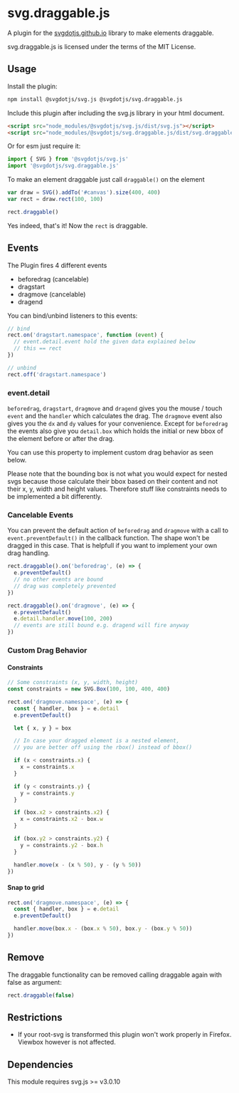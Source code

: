 # svg.draggable.js

A plugin for the [svgdotjs.github.io](https://svgdotjs.github.io/) library to make elements draggable.

svg.draggable.js is licensed under the terms of the MIT License.

## Usage

Install the plugin:

```sh
npm install @svgdotjs/svg.js @svgdotjs/svg.draggable.js
```

Include this plugin after including the svg.js library in your html document.

```html
<script src="node_modules/@svgdotjs/svg.js/dist/svg.js"></script>
<script src="node_modules/@svgdotjs/svg.draggable.js/dist/svg.draggable.js"></script>
```

Or for esm just require it:

```js
import { SVG } from '@svgdotjs/svg.js'
import '@svgdotjs/svg.draggable.js'
```

To make an element draggable just call `draggable()` on the element

```javascript
var draw = SVG().addTo('#canvas').size(400, 400)
var rect = draw.rect(100, 100)

rect.draggable()
```

Yes indeed, that's it! Now the `rect` is draggable.

## Events

The Plugin fires 4 different events

- beforedrag (cancelable)
- dragstart
- dragmove (cancelable)
- dragend

You can bind/unbind listeners to this events:

```javascript
// bind
rect.on('dragstart.namespace', function (event) {
  // event.detail.event hold the given data explained below
  // this == rect
})

// unbind
rect.off('dragstart.namespace')
```

### event.detail

`beforedrag`, `dragstart`, `dragmove` and `dragend` gives you the mouse / touch `event` and the `handler` which calculates the drag. The `dragmove` event also gives you the `dx` and `dy` values for your convenience.
Except for `beforedrag` the events also give you `detail.box` which holds the initial or new bbox of the element before or after the drag.

You can use this property to implement custom drag behavior as seen below.

Please note that the bounding box is not what you would expect for nested svgs because those calculate their bbox based on their content and not their x, y, width and height values. Therefore stuff like constraints needs to be implemented a bit differently.

### Cancelable Events

You can prevent the default action of `beforedrag` and `dragmove` with a call to `event.preventDefault()` in the callback function.
The shape won't be dragged in this case. That is helpfull if you want to implement your own drag handling.

```javascript
rect.draggable().on('beforedrag', (e) => {
  e.preventDefault()
  // no other events are bound
  // drag was completely prevented
})

rect.draggable().on('dragmove', (e) => {
  e.preventDefault()
  e.detail.handler.move(100, 200)
  // events are still bound e.g. dragend will fire anyway
})
```

### Custom Drag Behavior

#### Constraints

```js
// Some constraints (x, y, width, height)
const constraints = new SVG.Box(100, 100, 400, 400)

rect.on('dragmove.namespace', (e) => {
  const { handler, box } = e.detail
  e.preventDefault()

  let { x, y } = box

  // In case your dragged element is a nested element,
  // you are better off using the rbox() instead of bbox()

  if (x < constraints.x) {
    x = constraints.x
  }

  if (y < constraints.y) {
    y = constraints.y
  }

  if (box.x2 > constraints.x2) {
    x = constraints.x2 - box.w
  }

  if (box.y2 > constraints.y2) {
    y = constraints.y2 - box.h
  }

  handler.move(x - (x % 50), y - (y % 50))
})
```

#### Snap to grid

```js
rect.on('dragmove.namespace', (e) => {
  const { handler, box } = e.detail
  e.preventDefault()

  handler.move(box.x - (box.x % 50), box.y - (box.y % 50))
})
```

## Remove

The draggable functionality can be removed calling draggable again with false as argument:

```javascript
rect.draggable(false)
```

## Restrictions

- If your root-svg is transformed this plugin won't work properly in Firefox. Viewbox however is not affected.

## Dependencies

This module requires svg.js >= v3.0.10
